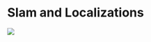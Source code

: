 # Slam and Localizations
![](https://turtlebot.github.io/turtlebot4-user-manual/tutorials/media/rviz_slam.png)


